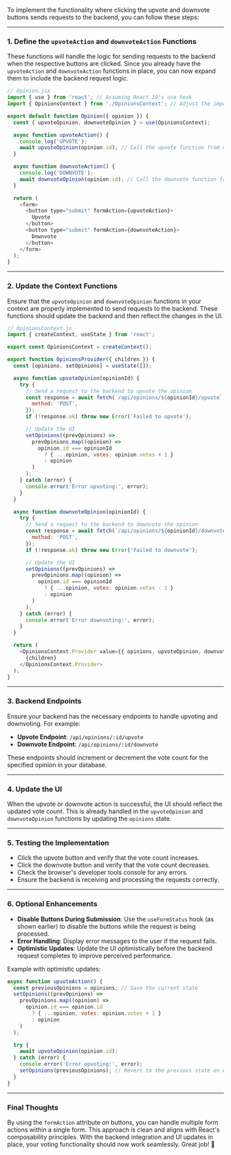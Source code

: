 To implement the functionality where clicking the upvote and downvote buttons sends requests to the backend, you can follow these steps:

---

### 1. **Define the `upvoteAction` and `downvoteAction` Functions**
These functions will handle the logic for sending requests to the backend when the respective buttons are clicked. Since you already have the `upvoteAction` and `downvoteAction` functions in place, you can now expand them to include the backend request logic.

```javascript
// Opinion.jsx
import { use } from 'react'; // Assuming React 19's use hook
import { OpinionsContext } from './OpinionsContext'; // Adjust the import path as necessary

export default function Opinion({ opinion }) {
  const { upvoteOpinion, downvoteOpinion } = use(OpinionsContext);

  async function upvoteAction() {
    console.log('UPVOTE');
    await upvoteOpinion(opinion.id); // Call the upvote function from context
  }

  async function downvoteAction() {
    console.log('DOWNVOTE');
    await downvoteOpinion(opinion.id); // Call the downvote function from context
  }

  return (
    <form>
      <button type="submit" formAction={upvoteAction}>
        Upvote
      </button>
      <button type="submit" formAction={downvoteAction}>
        Downvote
      </button>
    </form>
  );
}
```

---

### 2. **Update the Context Functions**
Ensure that the `upvoteOpinion` and `downvoteOpinion` functions in your context are properly implemented to send requests to the backend. These functions should update the backend and then reflect the changes in the UI.

```javascript
// OpinionsContext.js
import { createContext, useState } from 'react';

export const OpinionsContext = createContext();

export function OpinionsProvider({ children }) {
  const [opinions, setOpinions] = useState([]);

  async function upvoteOpinion(opinionId) {
    try {
      // Send a request to the backend to upvote the opinion
      const response = await fetch(`/api/opinions/${opinionId}/upvote`, {
        method: 'POST',
      });
      if (!response.ok) throw new Error('Failed to upvote');

      // Update the UI
      setOpinions((prevOpinions) =>
        prevOpinions.map((opinion) =>
          opinion.id === opinionId
            ? { ...opinion, votes: opinion.votes + 1 }
            : opinion
        )
      );
    } catch (error) {
      console.error('Error upvoting:', error);
    }
  }

  async function downvoteOpinion(opinionId) {
    try {
      // Send a request to the backend to downvote the opinion
      const response = await fetch(`/api/opinions/${opinionId}/downvote`, {
        method: 'POST',
      });
      if (!response.ok) throw new Error('Failed to downvote');

      // Update the UI
      setOpinions((prevOpinions) =>
        prevOpinions.map((opinion) =>
          opinion.id === opinionId
            ? { ...opinion, votes: opinion.votes - 1 }
            : opinion
        )
      );
    } catch (error) {
      console.error('Error downvoting:', error);
    }
  }

  return (
    <OpinionsContext.Provider value={{ opinions, upvoteOpinion, downvoteOpinion }}>
      {children}
    </OpinionsContext.Provider>
  );
}
```

---

### 3. **Backend Endpoints**
Ensure your backend has the necessary endpoints to handle upvoting and downvoting. For example:

- **Upvote Endpoint**: `/api/opinions/:id/upvote`
- **Downvote Endpoint**: `/api/opinions/:id/downvote`

These endpoints should increment or decrement the vote count for the specified opinion in your database.

---

### 4. **Update the UI**
When the upvote or downvote action is successful, the UI should reflect the updated vote count. This is already handled in the `upvoteOpinion` and `downvoteOpinion` functions by updating the `opinions` state.

---

### 5. **Testing the Implementation**
- Click the upvote button and verify that the vote count increases.
- Click the downvote button and verify that the vote count decreases.
- Check the browser's developer tools console for any errors.
- Ensure the backend is receiving and processing the requests correctly.

---

### 6. **Optional Enhancements**
- **Disable Buttons During Submission**: Use the `useFormStatus` hook (as shown earlier) to disable the buttons while the request is being processed.
- **Error Handling**: Display error messages to the user if the request fails.
- **Optimistic Updates**: Update the UI optimistically before the backend request completes to improve perceived performance.

Example with optimistic updates:
```javascript
async function upvoteAction() {
  const previousOpinions = opinions; // Save the current state
  setOpinions((prevOpinions) =>
    prevOpinions.map((opinion) =>
      opinion.id === opinion.id
        ? { ...opinion, votes: opinion.votes + 1 }
        : opinion
    )
  );

  try {
    await upvoteOpinion(opinion.id);
  } catch (error) {
    console.error('Error upvoting:', error);
    setOpinions(previousOpinions); // Revert to the previous state on error
  }
}
```

---

### Final Thoughts
By using the `formAction` attribute on buttons, you can handle multiple form actions within a single form. This approach is clean and aligns with React's composability principles. With the backend integration and UI updates in place, your voting functionality should now work seamlessly. Great job! 🚀